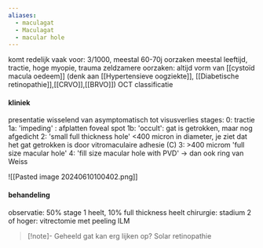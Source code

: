 ```yaml
---
aliases:
  - maculagat
  - Maculagat
  - macular hole
---
```


komt redelijk vaak voor: 3/1000, meestal 60-70j
oorzaken meestal leeftijd, tractie, hoge myopie, trauma
zeldzamere oorzaken: altijd vorm van [[cystoïd macula oedeem]] (denk aan [[Hypertensieve oogziekte]], [[Diabetische retinopathie]],[[CRVO]],[[BRVO]])
OCT classificatie

#### kliniek
presentatie wisselend van asymptomatisch tot visusverlies
stages:
0: tractie
1a: 'impeding' : afplatten foveal spot
1b: 'occult': gat is getrokken, maar nog afgedicht
2: 'small full thickness hole' <400 micron in diameter, je ziet dat het gat getrokken is door vitromaculaire adhesie (C)
3: >400 microm 'full size macular hole'
4: 'fill size macular hole with PVD' -> dan ook ring van Weiss

![[Pasted image 20240610100402.png]]

#### behandeling
observatie: 50% stage 1 heelt, 10% full thickness heelt
chirurgie: stadium 2 of hoger: vitrectomie met peeling ILM

> [!note]- Geheeld gat kan erg lijken op?
> Solar retinopathie


